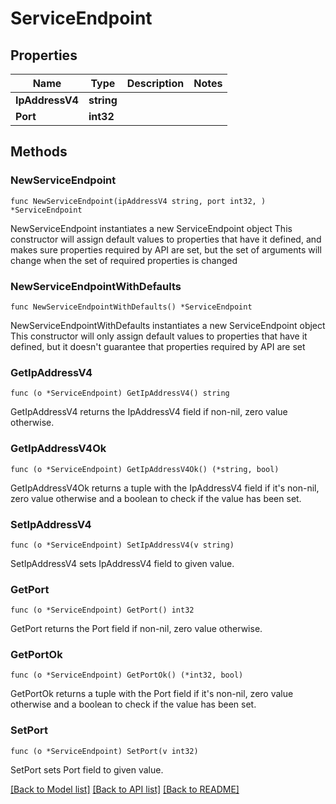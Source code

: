 # ServiceEndpoint

## Properties

Name | Type | Description | Notes
------------ | ------------- | ------------- | -------------
**IpAddressV4** | **string** |  | 
**Port** | **int32** |  | 

## Methods

### NewServiceEndpoint

`func NewServiceEndpoint(ipAddressV4 string, port int32, ) *ServiceEndpoint`

NewServiceEndpoint instantiates a new ServiceEndpoint object
This constructor will assign default values to properties that have it defined,
and makes sure properties required by API are set, but the set of arguments
will change when the set of required properties is changed

### NewServiceEndpointWithDefaults

`func NewServiceEndpointWithDefaults() *ServiceEndpoint`

NewServiceEndpointWithDefaults instantiates a new ServiceEndpoint object
This constructor will only assign default values to properties that have it defined,
but it doesn't guarantee that properties required by API are set

### GetIpAddressV4

`func (o *ServiceEndpoint) GetIpAddressV4() string`

GetIpAddressV4 returns the IpAddressV4 field if non-nil, zero value otherwise.

### GetIpAddressV4Ok

`func (o *ServiceEndpoint) GetIpAddressV4Ok() (*string, bool)`

GetIpAddressV4Ok returns a tuple with the IpAddressV4 field if it's non-nil, zero value otherwise
and a boolean to check if the value has been set.

### SetIpAddressV4

`func (o *ServiceEndpoint) SetIpAddressV4(v string)`

SetIpAddressV4 sets IpAddressV4 field to given value.


### GetPort

`func (o *ServiceEndpoint) GetPort() int32`

GetPort returns the Port field if non-nil, zero value otherwise.

### GetPortOk

`func (o *ServiceEndpoint) GetPortOk() (*int32, bool)`

GetPortOk returns a tuple with the Port field if it's non-nil, zero value otherwise
and a boolean to check if the value has been set.

### SetPort

`func (o *ServiceEndpoint) SetPort(v int32)`

SetPort sets Port field to given value.



[[Back to Model list]](../README.md#documentation-for-models) [[Back to API list]](../README.md#documentation-for-api-endpoints) [[Back to README]](../README.md)


